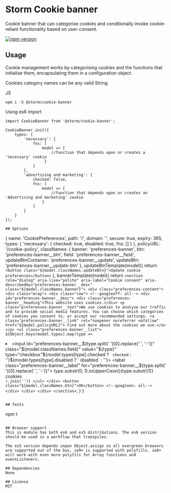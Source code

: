 # Storm Cookie banner

Cookie banner that can categorise cookies and conditionally invoke cookie-reliant functionality based on user-consent.

[![npm version](https://badge.fury.io/js/@storm/cookie-banner.svg)](https://badge.fury.io/js/@storm/cookie-banner)


## Usage
Cookie management works by categorising cookies and the functions that initialise them, encapsulating them in a configuration object.

Cookies category names can be any valid String.

JS
```
npm i -S @storm/cookie-banner
```
Using es6 import
```
import CookieBanner from '@storm/cookie-banner';

CookieBanner.init({
    types: {
        'necessary': {
            fns: [
                model => { 
                    //function that depends upon or creates a 'necessary' cookie
                 }
            ]
        },
        'advertising and marketing': {
            checked: false,
            fns: [
                model => { 
                    //function that depends upon or creates an 'Advertising and marketing' cookie
                }
            ]
        }
    }
});

## Options
```
{
	name: 'CookiePreferences',
	path: '/',
	domain: '',
	secure: true,
	expiry: 365,
	types: {
		'necessary': {
			checked: true,
			disabled: true,
			fns: []
		}
	},
	policyURL: '/cookie-policy',
	classNames: {
		banner: 'preferences-banner',
		btn: 'preferences-banner__btn',
		field: 'preferences-banner__field',
		updateBtnContainer: 'preferences-banner__update',
		updateBtn: 'preferences-banner__update-btn'
	},
	updateBtnTemplate(model){
		return `<button class="${model.classNames.updateBtn}">Update cookie preferences</button>`
	},
	bannerTemplate(model){
		return `<section role="dialog" aria-live="polite" aria-label="Cookie consent" aria-describedby="preferences-banner__desc" class="${model.classNames.banner}">
			<div class="preferences-content">
				<div class="wrap">
					<div class="row">
						<!--googleoff: all-->
						<div id="preferences-banner__desc">
							<div class="preferences-banner__heading">This website uses cookies.</div>
							<p class="preferences-banner__text">We use cookies to analyse our traffic and to provide social media features. You can choose which categories of cookies you consent to, or accept our recommended settings.
							<a class="preferences-banner__link" rel="noopener noreferrer nofollow" href="${model.policyURL}"> Find out more about the cookies we use.</a></p>
							<ul class="preferences-banner__list">
								${Object.keys(model.types).map(type => `<li class="preferences-banner__list-item">
									<input id="preferences-banner__${type.split(' ')[0].replace(' ', '-')}" class="${model.classNames.field}" value="${type}" type="checkbox"${model.types[type].checked ? ` checked` : ''}${model.types[type].disabled ? ` disabled` : ''}>
									<label class="preferences-banner__label" for="preferences-banner__${type.split(' ')[0].replace(' ', '-')}">
										${type.substr(0, 1).toUpperCase()}${type.substr(1)} cookies
									</label>  
								</li>`).join('')}
							</ul>
						</div>
						<button class="${model.classNames.btn}">OK</button>
						<!--googleon: all-->
					</div>
				</div>
			</div>
		</section>`;
	}
}
```

## Tests
```
npm t
```

## Browser support
This is module has both es6 and es5 distributions. The es6 version should be used in a workflow that transpiles.

The es5 version depends unpon Object.assign so all evergreen browsers are supported out of the box, ie9+ is supported with polyfills. ie8+ will work with even more polyfils for Array functions and eventListeners.

## Dependencies
None

## License
MIT
